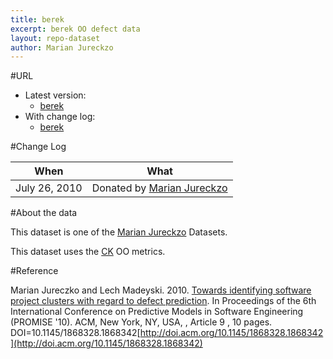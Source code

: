 ```yaml
---
title: berek
excerpt: berek OO defect data
layout: repo-dataset
author: Marian Jureckzo
---
```



#URL

  * Latest version:
    * [berek](https://terapromise.csc.ncsu.edu:8443/svn/repo/defect/ck/berek/berek.csv)
  * With change log:
    * [berek](https://terapromise.csc.ncsu.edu:8443/svn/repo/defect/ck/berek/)

#Change Log

When | What
---- | ----
July 26, 2010 | Donated by [Marian Jureckzo](/repo/people/data-donors/promise3.html)

#About the data

This dataset is one of the [Marian Jureckzo](/repo/people/data-donors/promise3.html) Datasets.

This dataset uses the [CK](/repo/defect/ck) OO metrics.

#Reference

Marian Jureczko and Lech Madeyski. 2010. [Towards identifying software project clusters with regard to defect prediction](http://dl.acm.org/citation.cfm?id=1868328.1868342&coll=DL&dl=GUIDE&CFID=96280125&CFTOKEN=47274353). In
Proceedings of the 6th International Conference on Predictive
Models in Software Engineering (PROMISE '10). ACM, New York,
NY, USA, , Article 9 , 10 pages. DOI=10.1145/1868328.1868342[http://doi.acm.org/10.1145/1868328.1868342](http://doi.acm.org/10.1145/1868328.1868342)
